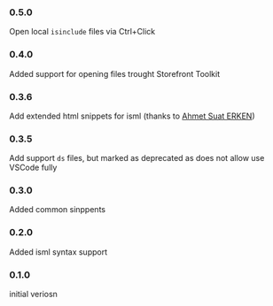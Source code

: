### 0.5.0

Open local `isinclude` files via Ctrl+Click

### 0.4.0

Added support for opening files trought Storefront Toolkit


### 0.3.6

Add extended html snippets for isml (thanks to [Ahmet Suat ERKEN](https://github.com/suaterken))

### 0.3.5

Add support `ds` files, but marked as deprecated as does not allow use VSCode fully

### 0.3.0

Added common sinppents

### 0.2.0

Added isml syntax support

### 0.1.0

initial veriosn
